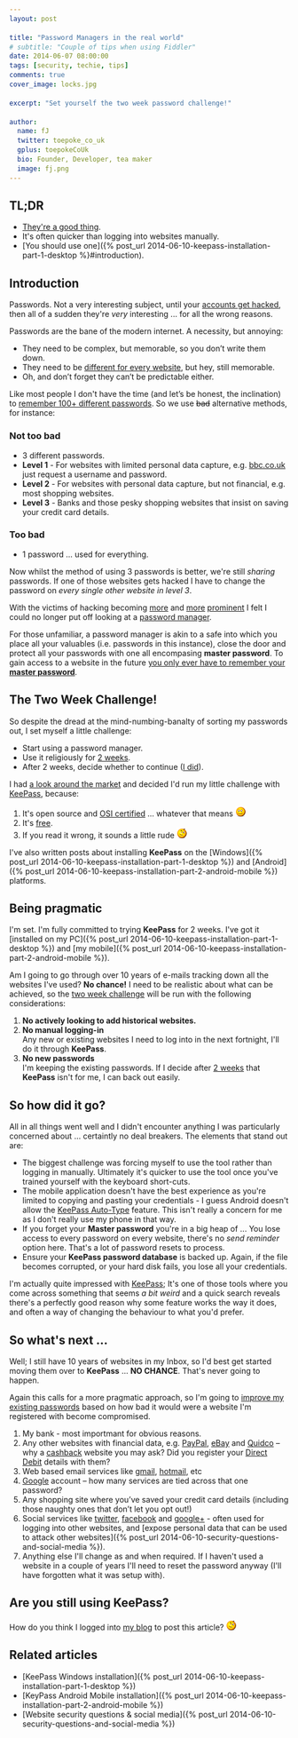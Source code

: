 ```yaml
---
layout: post

title: "Password Managers in the real world"
# subtitle: "Couple of tips when using Fiddler"
date: 2014-06-07 08:00:00
tags: [security, techie, tips]
comments: true
cover_image: locks.jpg

excerpt: "Set yourself the two week password challenge!"

author:
  name: fJ
  twitter: toepoke_co_uk
  gplus: toepokeCoUk 
  bio: Founder, Developer, tea maker
  image: fj.png
---
```


## TL;DR

- [They're a good thing](#so-how-did-it-go).
- It's often quicker than logging into websites manually.
- [You should use one]({% post_url 2014-06-10-keepass-installation-part-1-desktop %}#introduction).

## Introduction
Passwords. Not a very interesting subject, until your [accounts get hacked](https://uk.news.yahoo.com/celebrity-twitters-hacked--five-other-hacked-accounts-justin-bieber-lady-gaga-britney-spears-160352069.html), then all of a sudden they're _very_ interesting ... for all the wrong reasons.

Passwords are the bane of the modern internet.  A necessity, but annoying:

- They need to be complex, but memorable, so you don’t write them down.  
- They need to be [different for every website](http://www.zdnet.com/passwords-rotten-core-not-complexity-but-reuse-7000013019/), but hey, still memorable.  
- Oh, and don’t forget they can’t be predictable either.

Like most people I don't have the time (and let’s be honest, the inclination) to [remember 100+ different passwords](http://www.independent.co.uk/student/student-life/how-to-sherlock-your-degree-the-art-of-building-a-memory-palace-9087779.html).  So we use <strike>bad</strike> alternative methods, for instance:

### Not too bad 
- 3 different passwords.
- **Level 1** - For websites with limited personal data capture, e.g. [bbc.co.uk](http://bbc.co.uk/) just request a username and password.
- **Level 2** - For websites with personal data capture, but not financial, e.g. most shopping websites.
- **Level 3** - Banks and those pesky shopping websites that insist on saving your credit card details.

### Too bad
- 1 password ... used for everything.

Now whilst the method of using 3 passwords is better, we're still *sharing* passwords.  If one of those websites gets hacked I have to change the password on _every single other website in level 3_.

With the victims of hacking becoming [more](http://www.bbc.co.uk/news/technology-24740873) and [more](http://www.bbc.co.uk/news/technology-27517907) [prominent](https://haveibeenpwned.com/PwnedWebsites) I felt I could no longer put off looking at a [password manager](http://en.wikipedia.org/wiki/Password_manager). 

For those unfamiliar, a password manager is akin to a safe into which you place all your valuables (i.e. passwords in this instance), close the door and protect all your passwords with one all encompasing **master password**.  To gain access to a website in the future [you only ever have to remember your **master password**](http://www.troyhunt.com/2011/03/only-secure-password-is-one-you-cant.html).


## The Two Week Challenge!

So despite the dread at the mind-numbing-banalty of sorting my passwords out, I set myself a little challenge:

- Start using a password manager.
- Use it religiously for [2 weeks](http://news.sky.com/story/1274201/cyber-attack-to-hit-in-next-two-weeks).
- After 2 weeks, decide whether to continue ([I did](#so-how-did-it-go)).

I had [a look around the market](http://www.pcpro.co.uk/features/380377/password-managers-are-they-safe-which-is-the-best) and decided I'd run my little challenge with [KeePass](http://keepass.info/), because:

1. It's open source and [OSI certified](http://keepass.info/help/base/) ... whatever that means <img src="/images/smile.png" alt="smile" title="smile" />
2. It's [free](http://www.runnersworld.co.uk/forum/clubhouse/ae-yorkshiremen-really-tight/104780.html).
3. If you read it wrong, it sounds a little rude <img src="/images/wink.png" alt="wink" title="wink" />

I've also written posts about installing **KeePass** on the [Windows]({% post_url 2014-06-10-keepass-installation-part-1-desktop %}) and [Android]({% post_url 2014-06-10-keepass-installation-part-2-android-mobile %}) platforms.


## Being pragmatic

I'm set.  I'm fully committed to trying **KeePass** for 2 weeks.  I've got it [installed on my PC]({% post_url 2014-06-10-keepass-installation-part-1-desktop %}) and [my mobile]({% post_url 2014-06-10-keepass-installation-part-2-android-mobile %}).

Am I going to go through over 10 years of e-mails tracking down all the websites I've used? **No chance!** I need to be realistic about what can be achieved, so the [two week challenge](#the-two-week-challenge) will be run with the following considerations:

1. **No actively looking to add historical websites.**
2. **No manual logging-in**<br/>Any new or existing websites I need to log into in the next fortnight, I'll do it through **KeePass**.
3. **No new passwords**<br/>I'm keeping the existing passwords. If I decide after [2 weeks](#the-two-week-challenge) that **KeePass** isn't for me, I can back out easily.

## So how did it go?

All in all things went well and I didn't encounter anything I was particularly concerned about ... certaintly no deal breakers.  The elements that stand out are:

- The biggest challenge was forcing myself to use the tool rather than logging in manually.  Ultimately it's quicker to use the tool once you've trained yourself with the keyboard short-cuts.
- The mobile application doesn't have the best experience as you're limited to copying and pasting your credentials - I guess Android doesn't allow the [KeePass Auto-Type](http://keepass.info/help/base/autotype.html) feature.  This isn't really a concern for me as I don't really use my phone in that way.
- If you forget your **Master password** you're in a big heap of ... You lose access to every password on every website, there's no _send reminder_ option here. That's a lot of password resets to process.
- Ensure your **KeePass password database** is backed up.  Again, if the file becomes corrupted, or your hard disk fails, you lose all your credentials.

I'm actually quite impressed with [KeePass](http://keypass.info); It's one of those tools where you come across something that seems _a bit weird_ and a quick search reveals there's a perfectly good reason why some feature works the way it does, and often a way of changing the behaviour to what you'd prefer.

## So what's next ...

Well; I still have 10 years of websites in my Inbox, so I'd best get started moving them over to **KeePass** ... **NO CHANCE**.  That's never going to happen.

Again this calls for a more pragmatic approach, so I'm going to [improve my existing passwords](http://keepass.info/help/base/pwgenerator.html) based on how bad it would were a website I'm registered with become compromised.

1. My bank - most importmant for obvious reasons.
2. Any other websites with financial data, e.g. [PayPal](https://paypal.com/), [eBay](https://ebay.co.uk/) and [Quidco](http://www.quidco.com/user/861657/1857861/) – why a [cashback](http://www.quidco.com/user/861657/1857861/) website you may ask? Did you register your [Direct Debit](http://www.directdebit.co.uk/Pages/Home.aspx) details with them?
3. Web based email services like [gmail](https://mail.google.com/mail/), [hotmail](https://hotmail.co.uk/), etc
4. [Google](https://accounts.google.com/) account – how many services are tied across that one password?
5. Any shopping site where you’ve saved your credit card details (including those naughty ones that don’t let you opt out!)
6. Social services like [twitter](https://twitter.com/toepoke_co_uk), [facebook](https://www.facebook.com/toepoke) and [google+](https://plus.google.com/+ToepokeCoUk/) - often used for logging into other websites, and [expose personal data that can be used to attack other websites]({% post_url 2014-06-10-security-questions-and-social-media %}).
7. Anything else I'll change as and when required.  If I haven't used a website in a couple of years I'll need to reset the password anyway (I'll have forgotten what it was setup with).

## Are you still using KeePass?

How do you think I logged into [my blog](https://help.github.com/articles/using-jekyll-with-pages) to post this article? <img src="/images/wink.png" alt="wink" title="wink" />


## Related articles
- [KeePass Windows installation]({% post_url 2014-06-10-keepass-installation-part-1-desktop %})
- [KeyPass Android Mobile installation]({% post_url 2014-06-10-keepass-installation-part-2-android-mobile %})
- [Website security questions &amp; social media]({% post_url 2014-06-10-security-questions-and-social-media %})





